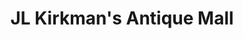 ---
title: "JL Kirkman's Antique Mall"
url: /bridgeton/jl-kirkmans-antique-mall/
shop: Antiquitäten
---